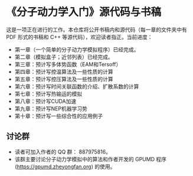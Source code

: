 # 《分子动力学入门》源代码与书稿

这是一项正在进行的工作。本仓库将公开书稿内和源代码（每一章的文件夹中有 PDF 形式的书稿和 C++ 等源代码），欢迎读者指正。当前进度：
- 第一章（一个简单的分子动力学模拟程序）已经完成。
- 第二章（模拟盒子；近邻列表）已经完成。
- 第三章：预计写多体势函数（EAM和Tersoff）
- 第四章：预计写控温算法及一些性质的计算
- 第五章：预计写控压算法及一些性质的计算
- 第六章：预计写时间关联函数的介绍、扩散系数的计算
- 第七章：预计写热输运的模拟
- 第八章：预计写CUDA加速
- 第九章：预计写NEP机器学习势
- 第十章：预计写一些综合性的应用例子

## 讨论群
* 读者可加入作者的 QQ 群： 887975816。
* 该群主要讨论分子动力学模拟中的算法和作者开发的 GPUMD 程序 (https://gpumd.zheyongfan.org) 的使用。


